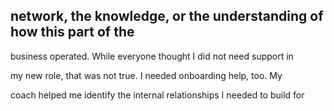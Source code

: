 ## network, the knowledge, or the understanding of how this part of the

business operated. While everyone thought I did not need support in

my new role, that was not true. I needed onboarding help, too. My

coach helped me identify the internal relationships I needed to build for